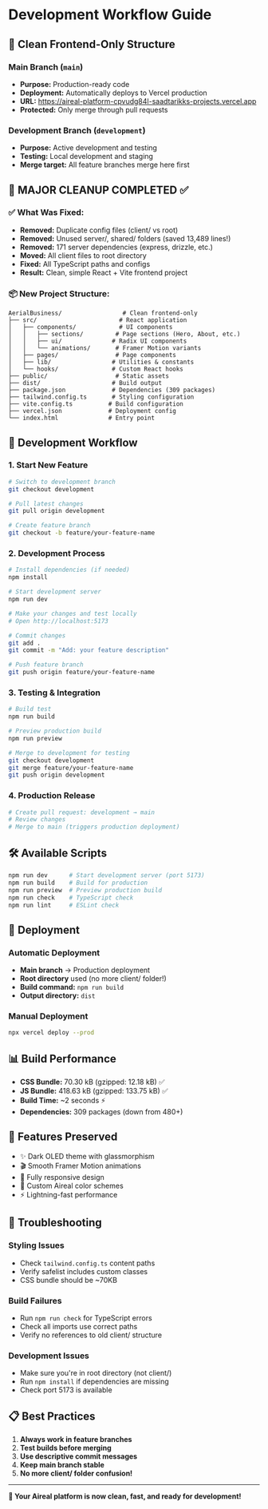 # Development Workflow Guide

## 🌟 **Clean Frontend-Only Structure**

### **Main Branch (`main`)**
- **Purpose:** Production-ready code
- **Deployment:** Automatically deploys to Vercel production
- **URL:** https://aireal-platform-cpvudg84l-saadtarikks-projects.vercel.app
- **Protected:** Only merge through pull requests

### **Development Branch (`development`)**
- **Purpose:** Active development and testing
- **Testing:** Local development and staging
- **Merge target:** All feature branches merge here first

## 🚀 **MAJOR CLEANUP COMPLETED** ✅

### **✅ What Was Fixed:**
- **Removed:** Duplicate config files (client/ vs root)
- **Removed:** Unused server/, shared/ folders (saved 13,489 lines!)
- **Removed:** 171 server dependencies (express, drizzle, etc.)
- **Moved:** All client files to root directory
- **Fixed:** All TypeScript paths and configs
- **Result:** Clean, simple React + Vite frontend project

### **📦 New Project Structure:**
```
AerialBusiness/                 # Clean frontend-only
├── src/                       # React application
│   ├── components/            # UI components
│   │   ├── sections/         # Page sections (Hero, About, etc.)
│   │   ├── ui/              # Radix UI components
│   │   └── animations/       # Framer Motion variants
│   ├── pages/                # Page components
│   ├── lib/                 # Utilities & constants
│   └── hooks/               # Custom React hooks
├── public/                   # Static assets
├── dist/                    # Build output
├── package.json             # Dependencies (309 packages)
├── tailwind.config.ts       # Styling configuration
├── vite.config.ts          # Build configuration
├── vercel.json             # Deployment config
└── index.html              # Entry point
```

## 🔄 **Development Workflow**

### **1. Start New Feature**
```bash
# Switch to development branch
git checkout development

# Pull latest changes
git pull origin development

# Create feature branch
git checkout -b feature/your-feature-name
```

### **2. Development Process**
```bash
# Install dependencies (if needed)
npm install

# Start development server
npm run dev

# Make your changes and test locally
# Open http://localhost:5173

# Commit changes
git add .
git commit -m "Add: your feature description"

# Push feature branch
git push origin feature/your-feature-name
```

### **3. Testing & Integration**
```bash
# Build test
npm run build

# Preview production build
npm run preview

# Merge to development for testing
git checkout development
git merge feature/your-feature-name
git push origin development
```

### **4. Production Release**
```bash
# Create pull request: development → main
# Review changes
# Merge to main (triggers production deployment)
```

## 🛠️ **Available Scripts**

```bash
npm run dev      # Start development server (port 5173)
npm run build    # Build for production
npm run preview  # Preview production build
npm run check    # TypeScript check
npm run lint     # ESLint check
```

## 🚀 **Deployment**

### **Automatic Deployment**
- **Main branch** → Production deployment
- **Root directory** used (no more client/ folder!)
- **Build command:** `npm run build`
- **Output directory:** `dist`

### **Manual Deployment**
```bash
npx vercel deploy --prod
```

## 📊 **Build Performance**
- **CSS Bundle:** 70.30 kB (gzipped: 12.18 kB) ✅
- **JS Bundle:** 418.63 kB (gzipped: 133.75 kB) ✅  
- **Build Time:** ~2 seconds ⚡
- **Dependencies:** 309 packages (down from 480+)

## 🎨 **Features Preserved**
- ✨ Dark OLED theme with glassmorphism
- 🎬 Smooth Framer Motion animations
- 📱 Fully responsive design
- 🌈 Custom Aireal color schemes
- ⚡ Lightning-fast performance

## 🔧 **Troubleshooting**

### **Styling Issues**
- Check `tailwind.config.ts` content paths
- Verify safelist includes custom classes
- CSS bundle should be ~70KB

### **Build Failures**
- Run `npm run check` for TypeScript errors
- Check all imports use correct paths
- Verify no references to old client/ structure

### **Development Issues**
- Make sure you're in root directory (not client/)
- Run `npm install` if dependencies are missing
- Check port 5173 is available

## 📋 **Best Practices**

1. **Always work in feature branches**
2. **Test builds before merging**
3. **Use descriptive commit messages**
4. **Keep main branch stable**
5. **No more client/ folder confusion!**

---

**🎉 Your Aireal platform is now clean, fast, and ready for development!** 
